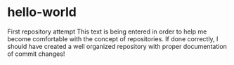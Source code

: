 # hello-world
First repository attempt
This text is being entered in order to help me become comfortable with the concept of repositories. If done correctly, I should have created a well organized repository with proper documentation of commit changes!
